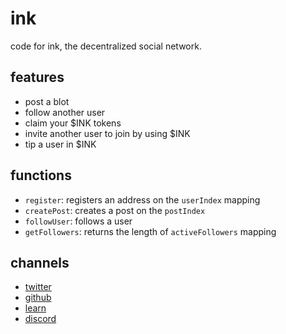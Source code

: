 # ink
code for ink, the decentralized social network.
## features
- post a blot
- follow another user
- claim your $INK tokens
- invite another user to join by using $INK
- tip a user in $INK
## functions
- `register`: registers an address on the `userIndex` mapping
- `createPost`: creates a post on the `postIndex`
- `followUser`: follows a user
- `getFollowers`: returns the length of `activeFollowers` mapping
## channels
- [twitter](https://twitter.com/viaink)
- [github](https://github.com/inkapp)
- [learn](https://github.com/inkapp/universe)
- [discord](https://discord.com/invite/DQQp48kUvU)

